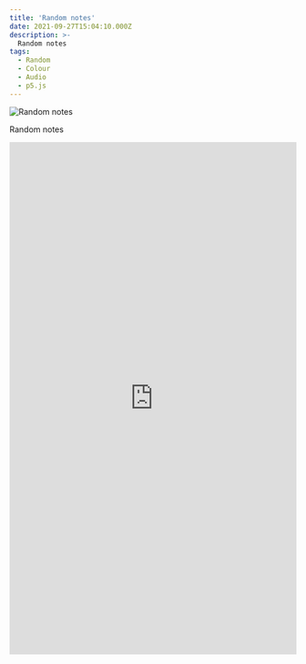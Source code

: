 ```yaml
---
title: 'Random notes'
date: 2021-09-27T15:04:10.000Z
description: >-
  Random notes
tags:
  - Random
  - Colour
  - Audio
  - p5.js
---
```


![Random notes](/img/random-notes.png)

Random notes

<iframe height="900" style="width: 100%;" scrolling="no" title="Random notes" src="https://codepen.io/pavb/embed/a9933e4dd0e75f6bb54b3f5a2dd75950?default-tab=result&theme-id=dark" frameborder="no" loading="lazy" allowtransparency="true" allowfullscreen="true">
  See the Pen <a href="https://codepen.io/pavb/pen/a9933e4dd0e75f6bb54b3f5a2dd75950">
  Random notes</a> by Pacha Bulker (<a href="https://codepen.io/pavb">@pavb</a>)
  on <a href="https://codepen.io">CodePen</a>.
</iframe>